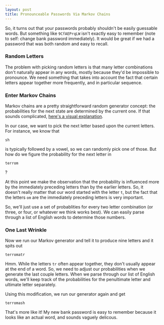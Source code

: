 ```yaml
---
layout: post
title: Pronounceable Passwords Via Markov Chains
---
```


So, it turns out that your passwords probably shouldn't be easily guessable words. But something like `9CfAEPrqLW` isn't exactly easy to remember (note to self: change bank password immediately). It would be great if we had a password that was both random and easy to recall.

### Random Letters

The problem with picking random letters is that many letter combinations don't naturally appear in any words, mostly because they'd be impossible to pronounce. We need something that takes into account the fact that certain letters appear together more frequently, and in particular sequence.

### Enter Markov Chains

Markov chains are a pretty straightforward random generator concept: the probabilities for the next state are determined by the current one. If that sounds complicated, <a href="http://setosa.io/blog/2014/07/26/markov-chains/">here's a visual explanation</a>.

In our case, we want to pick the next letter based upon the current letters. For instance, we know that

    sh

is typically followed by a vowel, so we can randomly pick one of those. But how do we figure the probability for the next letter in

    terrom

?

At this point we make the observation that the probability is influenced more by the immediately preceding letters than by the earlier letters. So, it doesn't really matter that our word started with the letter `t`, but the fact that the letters `om` are the immediately preceding letters is very important.

So, we'll just use a set of probablities for every two letter combination (or three, or four, or whatever we think works best). We can easily parse through a list of English words to determine those numbers.

### One Last Wrinkle

Now we run our Markov generator and tell it to produce nine letters and it spits out

    terromatr

Hmm. While the letters `tr` often appear together, they don't usually appear at the end of a word. So, we need to adjust our probabilities when we generate the last couple letters. When we parse through our list of English words, we'll keep track of the probabilities for the penultimate letter and ultimate letter separately.

Using this modification, we run our generator again and get

    terromash

That's more like it! My new bank password is easy to remember because it looks like an actual word, and sounds vaguely delicous.
